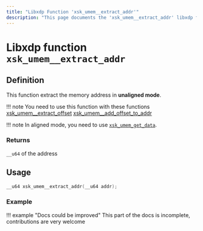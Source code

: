 ```yaml
---
title: "Libxdp Function 'xsk_umem__extract_addr'"
description: "This page documents the 'xsk_umem__extract_addr' libxdp function, including its definition, usage, program types that can use it, and examples."
---
```

# Libxdp function `xsk_umem__extract_addr`

## Definition

This function extract the memory address in **unaligned mode**.

!!! note
    You need to use this function with these functions [xsk_umem__extract_offset](./xsk_umem__extract_offset.md) [xsk_umem__add_offset_to_addr](./xsk_umem__add_offset_to_addr.md)

!!! note
    In aligned mode, you need to use [`xsk_umem_get_data`](./xsk_umem__get_data.md).

### Returns

`__u64` of the address
    
## Usage

```c
__u64 xsk_umem__extract_addr(__u64 addr);
```

### Example

!!! example "Docs could be improved"
    This part of the docs is incomplete, contributions are very welcome
